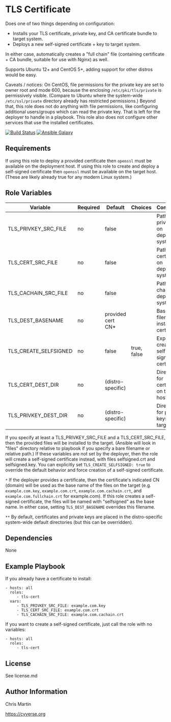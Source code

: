 TLS Certificate
=========

Does one of two things depending on configuration:
- Installs your TLS certificate, private key, and CA certificate bundle to target system.
- Deploys a new self-signed certificate + key to target system.

In either case, automatically creates a "full chain" file (containing certificate + CA bundle, suitable for use with Nginx) as well.

Supports Ubuntu 12+ and CentOS 5+, adding support for other distros would be easy.

Caveats / notices:
On CentOS, file permissions for the private key are set to owner root and mode 600, because the enclosing `/etc/pki/tls/private` is permissively visible. (Compare to Ubuntu where the system-wide `/etc/ssl/private` directory already has restricted permissions.) Beyond that, this role does not do anything with file permissions, like configuring additional users/groups which can read the private key. That is left for the deployer to handle in a playbook. This role also does not configure other services that use the installed certificates.

[![Build Status](https://travis-ci.org/CyVerse-Ansible/ansible-tls-cert.svg?branch=master)](https://travis-ci.org/CyVerse-Ansible/ansible-tls-cert)
[![Ansible Galaxy](https://img.shields.io/badge/ansible--galaxy-tls--cert-blue.svg)](https://galaxy.ansible.com/CyVerse-Ansible/tls-cert/)


Requirements
------------

If using this role to deploy a provided certificate then `openssl` must be available on the deployment host.
If using this role to create and deploy a self-signed certificate then `openssl` must be available on the target host.
(These are likely already true for any modern Linux system.)

Role Variables
--------------

| Variable                | Required | Default             | Choices     | Comments                                   |
|-------------------------|----------|---------------------|-------------|--------------------------------------------|
| TLS_PRIVKEY_SRC_FILE    | no       | false               |             | Path to private key on deployer system     |
| TLS_CERT_SRC_FILE       | no       | false               |             | Path to certificate on deployer system     |
| TLS_CACHAIN_SRC_FILE    | no       | false               |             | Path to CA chain on deployer system        |
| TLS_DEST_BASENAME       | no       | provided cert CN*   |             | Base filename of installed certificate     |
| TLS_CREATE_SELFSIGNED   | no       | false               | true, false | Explicitly creates self-signed certificate |
| TLS_CERT_DEST_DIR       | no       | (distro-specific)   |             | Directory for certificates on target host  |
| TLS_PRIVKEY_DEST_DIR    | no       | (distro-specific)   |             | Directory for private keys on target host  |

If you specify at least a TLS_PRIVKEY_SRC_FILE and a TLS_CERT_SRC_FILE, then the provided files will be installed to the target. (Ansible will look in "files" directory relative to playbook if you specify a bare filename or relative path.) If these variables are not set by the deployer, then the role will create a self-signed certificate instead, with files selfsigned.crt and selfsigned.key. You can explicitly set `TLS_CREATE_SELFSIGNED: true` to override the default behavior and force creation of a self-signed certificate.

`*` If the deployer provides a certificate, then the certificate's indicated CN (domain) will be used as the base name of the files on the target (e.g. `example.com.key`, `example.com.crt`, `example.com.cachain.crt`, and `example.com.fullchain.crt` for example.com). If this role creates a self-signed certificate, the files will be named with "selfsigned" as the base name. In either case, setting `TLS_DEST_BASENAME` overrides this filename.

`**` By default, certificates and private keys are placed in the distro-specific system-wide default directories (but this can be overridden).

Dependencies
------------

None

Example Playbook
----------------

If you already have a certificate to install:

    - hosts: all
      roles:
         - tls-cert
      vars:
         - TLS_PRIVKEY_SRC_FILE: example.com.key
         - TLS_CERT_SRC_FILE: example.com.crt
         - TLS_CACHAIN_SRC_FILE: example.com.cachain.crt

If you want to create a self-signed certificate, just call the role with no variables:

    - hosts: all
      roles:
         - tls-cert

License
-------

See license.md

Author Information
------------------

Chris Martin

https://cyverse.org
